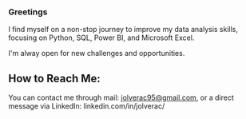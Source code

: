 ### Greetings

I find myself on a non-stop journey to improve my data analysis skills, focusing on Python, SQL, Power BI, and Microsoft Excel.

I'm alway open for new challenges and opportunities.

## How to Reach Me:
You can contact me through mail: jolverac95@gmail.com, or a direct message via LinkedIn: linkedin.com/in/jolverac/
